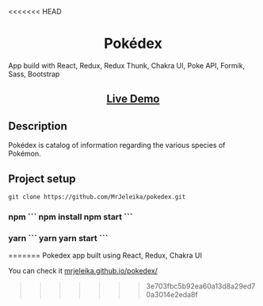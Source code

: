 <<<<<<< HEAD
<h1 align="center">Pokédex</h1>
<p>
  App build with React, Redux, Redux Thunk, Chakra UI, Poke API, Formik, Sass, Bootstrap
</p>
<h2 align="center"><a  href="https://mrjeleika.github.io/pokedex/">Live Demo</a></h2>

## Description
Pokédex is catalog of information regarding the various species of Pokémon.

## Project setup
```
git clone https://github.com/MrJeleika/pokedex.git
```
<h3>
npm
```
npm install
npm start
```
</h3>
<h3>
yarn
```
yarn
yarn start
```
</h3>
=======
Pokedex app built using React, Redux, Chakra UI

You can check it [mrjeleika.github.io/pokedex/](https://mrjeleika.github.io/pokedex/)
>>>>>>> 3e703fbc5b92ea60a13d8a29ed70a3014e2eda8f
